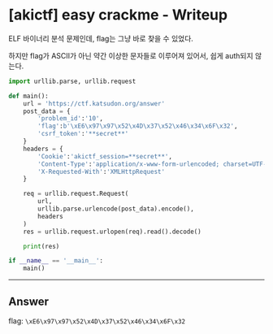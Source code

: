 # [akictf] easy crackme - Writeup

ELF 바이너리 분석 문제인데, flag는 그냥 바로 찾을 수 있었다.

하지만 flag가 ASCII가 아닌 약간 이상한 문자들로 이루어져 있어서, 쉽게 auth되지 않는다.

``` python
import urllib.parse, urllib.request

def main():
	url = 'https://ctf.katsudon.org/answer'
	post_data = {
		'problem_id':'10',
		'flag':b'\xE6\x97\x97\x52\x4D\x37\x52\x46\x34\x6F\x32',
		'csrf_token':'**secret**'
	}
	headers = {
		'Cookie':'akictf_session=**secret**',
		'Content-Type':'application/x-www-form-urlencoded; charset=UTF-8',
		'X-Requested-With':'XMLHttpRequest'
	}

	req = urllib.request.Request(
		url, 
		urllib.parse.urlencode(post_data).encode(), 
		headers
	)
	res = urllib.request.urlopen(req).read().decode()

	print(res)

if __name__ == '__main__':
	main()
```

___

## Answer

flag: `\xE6\x97\x97\x52\x4D\x37\x52\x46\x34\x6F\x32`